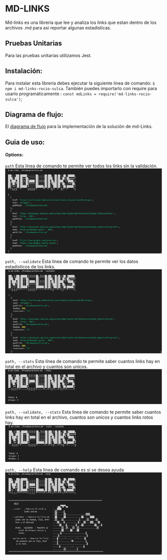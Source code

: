# MD-LINKS

Md-links es una libreria que lee y analiza los links que estan dentro de los archivos .md para asi reportar algunas estadisticas.

## Pruebas Unitarias

Para las pruebas unitarias utilizamos Jest.

## Instalación:

Para instalar esta librería debes ejecutar la siguiente linea de comando: `$ npm i md-links-rocio-sulca`. 
También puedes importarlo con require para usarlo programáticamente : `const mdLinks = require('md-links-rocio-sulca')`;

## Diagrama de flujo:

El [diagrama de flujo](https://lucid.app/lucidchart/invitations/accept/inv_86a6c318-dd1e-47da-8a58-0dd6c185d8d4?viewport_loc=249%2C1082%2C2144%2C941%2C51.7mHuhvyRz) para la implementación de la solución de md-Links.

## Guia de uso:

#### Options:

`path`
Esta línea de comando te permite ver todos los links sin la validación.
![sin comando](img/path.JPG)

`path, --validate`
Esta línea de comando te permite ver los datos estadísticos de los links.
![comando validate](img/pathvalidate.JPG)

`path, --stats`
Esta línea de comando te permite saber cuantos links hay en total en el archivo y cuantos son unicos.
![comando stats](img/pathstats.JPG)

`path, --validate, --stats`
Esta línea de comando te permite saber cuantos links hay en total en el archivo, cuantos son unicos y cuantos links rotos hay.
![comando validate y stats](img/pathvalidatestats.JPG)

`path, --help`
Esta linea de comando es si se desea ayuda  
![comando help](img/pathhelp.JPG)




